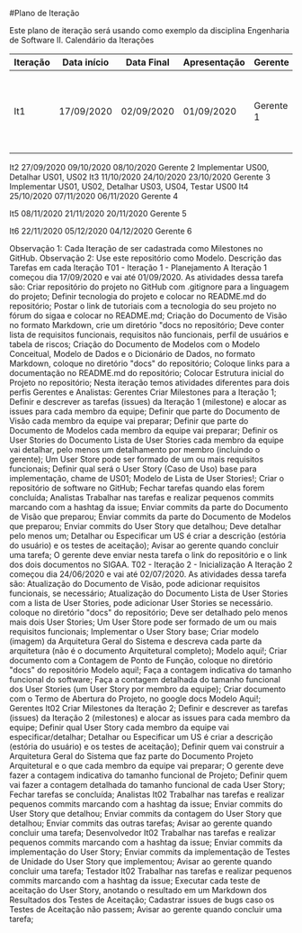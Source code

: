 #Plano de Iteração

Este plano de iteração será usando como exemplo da disciplina Engenharia de Software II.
Calendário da Iterações

 Iteração | Data início | Data Final | Apresentação | Gerente | Detalhes
 -------- | ----------- | ---------- | ------------ | ------- | --------
 It1      | 17/09/2020  | 02/09/2020 | 01/09/2020   | Gerente 1 | Criar Documento de Visão, Modelos e Plano de Iteração e Release

It2
27/09/2020
09/10/2020
08/10/2020
Gerente 2
Implementar US00, Detalhar US01, US02
It3
11/10/2020
24/10/2020
23/10/2020
Gerente 3
Implementar US01, US02, Detalhar US03, US04, Testar US00
It4
25/10/2020
07/11/2020
06/11/2020
Gerente 4


It5
08/11/2020
21/11/2020
20/11/2020
Gerente 5


It6
22/11/2020
05/12/2020
04/12/2020
Gerente 6


Observação 1: Cada Iteração de ser cadastrada como Milestones no GitHub.
Observação 2: Use este repositório como Modelo.
Descrição das Tarefas em cada Iteração
T01 - Iteração 1 - Planejamento
A Iteração 1 começou dia 17/09/2020 e vai até 01/09/2020. As atividades dessa tarefa são:
Criar repositório do projeto no GitHub com .gitignore para a linguagem do projeto;
Definir tecnologia do projeto e colocar no README.md do repositório;
Postar o link de tutoriais com a tecnologia do seu projeto no fórum do sigaa e colocar no README.md;
Criação do Documento de Visão no formato Markdown, crie um diretório "docs no repositório;
Deve conter lista de requisitos funcionais, requisitos não funcionais, perfil de usuários e tabela de riscos;
Criação do Documento de Modelos com o Modelo Conceitual, Modelo de Dados e o Dicionário de Dados, no formato Markdown, coloque no diretório "docs" do repositório;
Coloque links para a documentação no README.md do repositório;
Colocar Estrutura inicial do Projeto no repositório;
Nesta iteração temos atividades diferentes para dois perfis Gerentes e Analistas:
Gerentes
Criar Milestones para a Iteração 1;
Definir e descrever as tarefas (issues) da Iteração 1 (milestone) e alocar as issues para cada membro da equipe;
Definir que parte do Documento de Visão cada membro da equipe vai preparar;
Definir que parte do Documento de Modelos cada membro da equipe vai preparar;
Definir os User Stories do Documento Lista de User Stories cada membro da equipe vai detalhar, pelo menos um detalhamento por membro (incluindo o gerente);
Um User Store pode ser formado de um ou mais requisitos funcionais;
Definir qual será o User Story (Caso de Uso) base para implementação, chame de US01;
Modelo de Lista de User Stories!;
Criar o repositório de software no GitHub;
Fechar tarefas quando elas forem concluída;
Analistas
Trabalhar nas tarefas e realizar pequenos commits marcando com a hashtag da issue;
Enviar commits da parte do Documento de Visão que preparou;
Enviar commits da parte do Documento de Modelos que preparou;
Enviar commits do User Story que detalhou;
Deve detalhar pelo menos um;
Detalhar ou Especificar um US é criar a descrição (estória do usuário) e os testes de aceitação);
Avisar ao gerente quando concluir uma tarefa;
O gerente deve enviar nesta tarefa o link do repositório e o link dos dois documentos no SIGAA.
T02 - Iteração 2 - Inicialização
A Iteração 2 começou dia 24/06/2020 e vai até 02/07/2020. As atividades dessa tarefa são:
Atualização do Documento de Visão, pode adicionar requisitos funcionais, se necessário;
Atualização do Documento Lista de User Stories com a lista de User Stories, pode adicionar User Stories se necessário. coloque no diretório "docs" do repositório;
Deve ser detalhado pelo menos mais dois User Stories;
Um User Store pode ser formado de um ou mais requisitos funcionais;
Implementar o User Story base;
Criar modelo (imagem) da Arquitetura Geral do Sistema e descreva cada parte da arquitetura (não é o documento Arquitetural completo);
Modelo aqui!;
Criar documento com a Contagem de Ponto de Função, coloque no diretório "docs" do repositório
Modelo aqui!;
Faça a contagem indicativa do tamanho funcional do software;
Faça a contagem detalhada do tamanho funcional dos User Stories (um User Story por membro da equipe);
Criar documento com o Termo de Abertura do Projeto, no google docs
Modelo Aqui!;
Gerentes It02
Criar Milestones da Iteração 2;
Definir e descrever as tarefas (issues) da Iteração 2 (milestones) e alocar as issues para cada membro da equipe;
Definir qual User Story cada membro da equipe vai especificar/detalhar;
Detalhar ou Especificar um US é criar a descrição (estória do usuário) e os testes de aceitação);
Definir quem vai construir a Arquitetura Geral do Sistema que faz parte do Documento Projeto Arquitetural e o que cada membro da equipe vai preparar;
O gerente deve fazer a contagem indicativa do tamanho funcional de Projeto;
Definir quem vai fazer a contagem detalhada do tamanho funcional de cada User Story;
Fechar tarefas se concluída;
Analistas It02
Trabalhar nas tarefas e realizar pequenos commits marcando com a hashtag da issue;
Enviar commits do User Story que detalhou;
Enviar commits da contagem do User Story que detalhou;
Enviar commits das outras tarefas;
Avisar ao gerente quando concluir uma tarefa;
Desenvolvedor It02
Trabalhar nas tarefas e realizar pequenos commits marcando com a hashtag da issue;
Enviar commits da implementação do User Story;
Enviar commits da implementação de Testes de Unidade do User Story que implementou;
Avisar ao gerente quando concluir uma tarefa;
Testador It02
Trabalhar nas tarefas e realizar pequenos commits marcando com a hashtag da issue;
Executar cada teste de aceitação do User Story, anotando o resultado em um Markdown dos Resultados dos Testes de Aceitação;
Cadastrar issues de bugs caso os Testes de Aceitação não passem;
Avisar ao gerente quando concluir uma tarefa;

